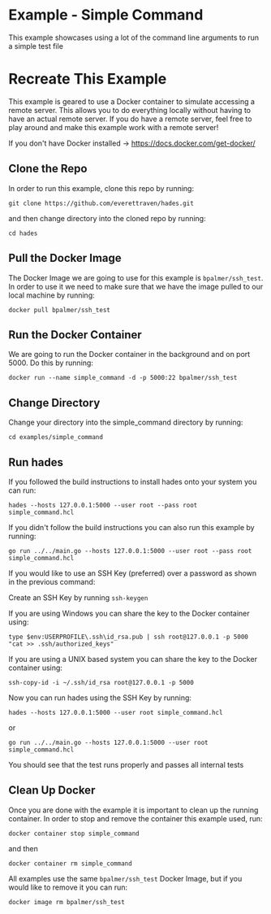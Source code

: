 # Example - Simple Command
This example showcases using a lot of the command line arguments to run a simple test file

# Recreate This Example
This example is geared to use a Docker container to simulate accessing a remote server. This allows you to do everything locally without having to have an actual remote server. If you do have a remote server, feel free to play around and make this example work with a remote server!

If you don't have Docker installed -> https://docs.docker.com/get-docker/

## Clone the Repo
In order to run this example, clone this repo by running:
```
git clone https://github.com/everettraven/hades.git
```

and then change directory into the cloned repo by running:
```
cd hades
```

## Pull the Docker Image
The Docker Image we are going to use for this example is `bpalmer/ssh_test`. In order to use it we need to make sure that we have the image pulled to our local machine by running:
```
docker pull bpalmer/ssh_test
```

## Run the Docker Container
We are going to run the Docker container in the background and on port 5000. Do this by running:
```
docker run --name simple_command -d -p 5000:22 bpalmer/ssh_test
```

## Change Directory
Change your directory into the simple_command directory by running:
```
cd examples/simple_command
```

## Run hades
If you followed the build instructions to install hades onto your system you can run:
```
hades --hosts 127.0.0.1:5000 --user root --pass root simple_command.hcl
```

If you didn't follow the build instructions you can also run this example by running:
```
go run ../../main.go --hosts 127.0.0.1:5000 --user root --pass root simple_command.hcl
```

If you would like to use an SSH Key (preferred) over a password as shown in the previous command:

Create an SSH Key by running `ssh-keygen`

If you are using Windows you can share the key to the Docker container using:
```
type $env:USERPROFILE\.ssh\id_rsa.pub | ssh root@127.0.0.1 -p 5000 "cat >> .ssh/authorized_keys"
```

If you are using a UNIX based system you can share the key to the Docker container using:
```
ssh-copy-id -i ~/.ssh/id_rsa root@127.0.0.1 -p 5000
```

Now you can run hades using the SSH Key by running:

```
hades --hosts 127.0.0.1:5000 --user root simple_command.hcl
```
or
```
go run ../../main.go --hosts 127.0.0.1:5000 --user root simple_command.hcl
```

You should see that the test runs properly and passes all internal tests

## Clean Up Docker
Once you are done with the example it is important to clean up the running container. In order to stop and remove the container this example used, run:
```
docker container stop simple_command
```

and then
```
docker container rm simple_command
```

All examples use the same `bpalmer/ssh_test` Docker Image, but if you would like to remove it you can run:
```
docker image rm bpalmer/ssh_test
```